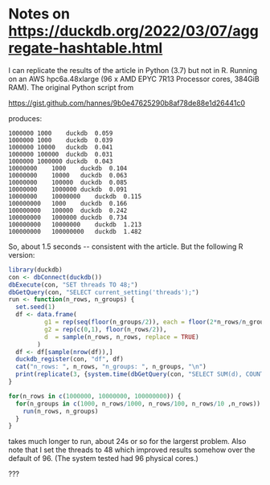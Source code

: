 # Notes on https://duckdb.org/2022/03/07/aggregate-hashtable.html

I can replicate the results of the article in Python (3.7) but not in R.
Running on an AWS hpc6a.48xlarge (96 x AMD EPYC 7R13 Processor cores, 384GiB
RAM). The original Python script from

https://gist.github.com/hannes/9b0e47625290b8af78de88e1d26441c0

produces:

```
1000000	1000	duckdb	0.059
1000000	1000	duckdb	0.039
1000000	10000	duckdb	0.041
1000000	100000	duckdb	0.031
1000000	1000000	duckdb	0.043
10000000	1000	duckdb	0.104
10000000	10000	duckdb	0.063
10000000	100000	duckdb	0.085
10000000	1000000	duckdb	0.091
10000000	10000000	duckdb	0.115
100000000	1000	duckdb	0.166
100000000	100000	duckdb	0.242
100000000	1000000	duckdb	0.734
100000000	10000000	duckdb	1.213
100000000	100000000	duckdb	1.482
```

So, about 1.5 seconds -- consistent with the article. But the following R
version:
```r
library(duckdb)
con <- dbConnect(duckdb())
dbExecute(con, "SET threads TO 48;")
dbGetQuery(con, "SELECT current_setting('threads');")
run <- function(n_rows, n_groups) {
  set.seed(1)
  df <- data.frame(
          g1 = rep(seq(floor(n_groups/2)), each = floor(2*n_rows/n_groups)) - 1,
          g2 = rep(c(0,1), floor(n_rows/2)),
          d  = sample(n_rows, n_rows, replace = TRUE)
        )
  df <- df[sample(nrow(df)),]
  duckdb_register(con, "df", df)
  cat("n_rows: ", n_rows, "n_groups: ", n_groups, "\n")
  print(replicate(3, {system.time(dbGetQuery(con, "SELECT SUM(d), COUNT(*) FROM df GROUP BY g1, g2 LIMIT 1"))}))
}

for(n_rows in c(1000000, 10000000, 100000000)) {
  for(n_groups in c(1000, n_rows/1000, n_rows/100, n_rows/10 ,n_rows)) {
    run(n_rows, n_groups)
  }
}
```
takes much longer to run, about 24s or so for the largerst problem. Also note that I set the threads
to 48 which improved results somehow over the default of 96. (The system tested had 96 physical cores.)

???
